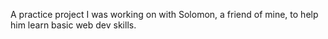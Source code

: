 A practice project I was working on with Solomon, a friend of mine, to help him learn basic web dev skills.
